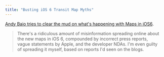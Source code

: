 ```yaml
---
title: "Busting iOS 6 Transit Map Myths"
---
```

<p><a href="http://waxy.org/2012/06/busting_the_ios_6_transit_map_myths/">Andy Baio tries to clear the mud on what's happening with Maps in iOS6</a>.</p>
<blockquote><p>
  There's a ridiculous amount of misinformation spreading online about the new maps in iOS 6, compounded by incorrect press reports, vague statements by Apple, and the developer NDAs. I'm even guilty of spreading it myself, based on reports I'd seen on the blogs.
</p></blockquote>
